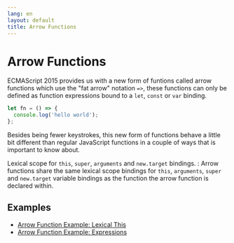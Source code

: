 ```yaml
---
lang: en
layout: default
title: Arrow Functions
---
```


# Arrow Functions

ECMAScript 2015 provides us with a new form of funtions called arrow functions
which use the "fat arrow" notation `=>`, these functions can only be defined as
function expressions bound to a `let`, `const` or `var` binding.

```javascript
let fn = () => {
  console.log('hello world');
};
```

Besides being fewer keystrokes, this new form of functions behave a little bit
different than regular JavaScript functions in a couple of ways that is
important to know about.

Lexical scope for `this`, `super`, `arguments` and `new.target` bindings.
: Arrow functions share the same lexical scope bindings for `this`,
  `arguments`, `super` and `new.target` variable bindings as the function the
  arrow function is declared within.

## Examples

- [Arrow Function Example: Lexical This](example-lexical-this)
- [Arrow Function Example: Expressions](example-expressions)
